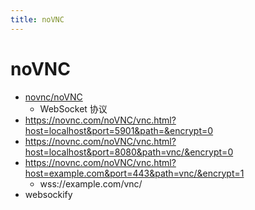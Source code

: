 ```yaml
---
title: noVNC
---
```


# noVNC

- [novnc/noVNC](https://github.com/novnc/noVNC)
  - WebSocket 协议
- https://novnc.com/noVNC/vnc.html?host=localhost&port=5901&path=&encrypt=0
- https://novnc.com/noVNC/vnc.html?host=localhost&port=8080&path=vnc/&encrypt=0
- https://novnc.com/noVNC/vnc.html?host=example.com&port=443&path=vnc/&encrypt=1
  - wss://example.com/vnc/
- websockify
